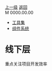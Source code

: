 <div class="extend-header">
    <div class="info">
        <div class="record">
            <a class="back" href="./">上一级</a>
            <a class="back" href="./">返回</a>
        </div>        
        <div class="mini">
            <span>M 0000.00.00</span>
        </div>
    </div>
    <div class="content"><div class="custom-block children"><ul><li><a href="/frontend/layerOffline/tools">工具集</a></li><li><a href="/frontend/layerOffline/systemComponent">组件系统</a></li></ul></div></div>
</div>
<div class="content-header">
<h1>线下层</h1>
<summary class="desc">重点关注项目开发效率</summary>
</div>

